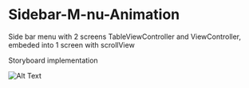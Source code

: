 # Sidebar-M-nu-Animation

Side bar menu with 2 screens TableViewController and ViewController, embeded into 1 screen with scrollView

Storyboard implementation 

![Alt Text](https://media.giphy.com/media/SVg6YDO6baKc8CNrXX/giphy.gif)
